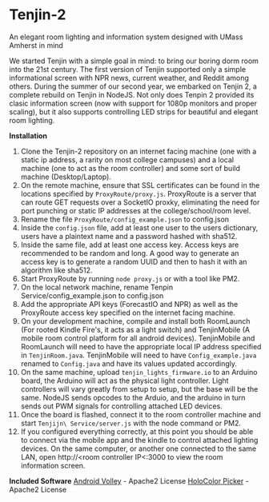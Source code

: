 # Tenjin-2
An elegant room lighting and information system designed with UMass Amherst in mind

We started Tenjin with a simple goal in mind: to bring our boring dorm room into the 21st century. The first version of Tenjin supported only a simple informational screen with NPR news, current weather, and Reddit among others. During the summer of our second year, we embarked on Tenjin 2, a complete rebuild on Tenjin in NodeJS. Not only does Tenpin 2 provided its clasic information screen (now with support for 1080p monitors and proper scaling), but it also supports controlling LED strips for beautiful and elegant room lighting.

**Installation**
 1. Clone the Tenjin-2 repository on an internet facing machine (one with a static ip address, a rarity on most college campuses) and a local machine (one to act as the room controller) and some sort of build machine (Desktop/Laptop).
 2. On the remote machine, ensure that SSL certificates can be found in the locations specified by `ProxyRoute/proxy.js`. ProxyRoute is a server that can route GET requests over a SocketIO proxky, eliminating the need for port punching or static IP addresses at the college/school/room level.
 3. Rename the file `ProxyRoute/config_example.json` to config.json
 4. Inside the `config.json` file, add at least one user to the users dictionary, users have a plaintext name and a password hashed with sha512.
 5. Inside the same file, add at least one access key. Access keys are recommended to be random and long. A good way to generate an access key is to generate a random UUID and then to hash it with an algorithm like sha512.
 6. Start ProxyRoute by running `node proxy.js` or with a tool like PM2.
 7. On the local network machine, rename Tenpin Service/config_example.json to config.json
 8. Add the appropriate API keys (ForecastIO and NPR) as well as the ProxyRoute access key specified on the internet facing machine.
 9. On your development machine, compile and install both RoomLaunch (For rooted Kindle Fire's, it acts as a light switch) and TenjinMobile (A mobile room control platform for all android devices). TenjinMobile and RoomLaunch will need to have the appropriate local IP address specified in `TenjinRoom.java`. TenjinMobile will need to have `Config_example.java` renamed to `Config.java` and have its values updated accordingly.
 10. On the same machine, upload `tenjin_lights_firmware.io` to an Arduino board, the Arduino will act as the physical light controller. Light controllers will vary greatly from setup to setup, but the base will be the same. NodeJS sends opcodes to the Arduio, and the arduino in turn sends out PWM signals for controlling attached LED devices.
 11. Once the board is flashed, connect it to the room controller machine and start `Tenjijn\ Service/server.js` with the node command or PM2.
 12. If you configured everything correctly, at this point you should be able to connect via the mobile app and the kindle to control attached lighting devices. On the same computer, or another one connected to the same LAN, open http://<room controller IP<:3000 to view the room information screen.

**Included Software**
[Android Volley](https://android.googlesource.com/platform/frameworks/volley) - Apache2 License
[HoloColor Picker](https://github.com/LarsWerkman/HoloColorPicker) - Apache2 License
